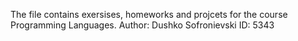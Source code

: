 The file contains exersises, homeworks and projcets for the course Programming Languages.
Author: Dushko Sofronievski 
ID: 5343 
